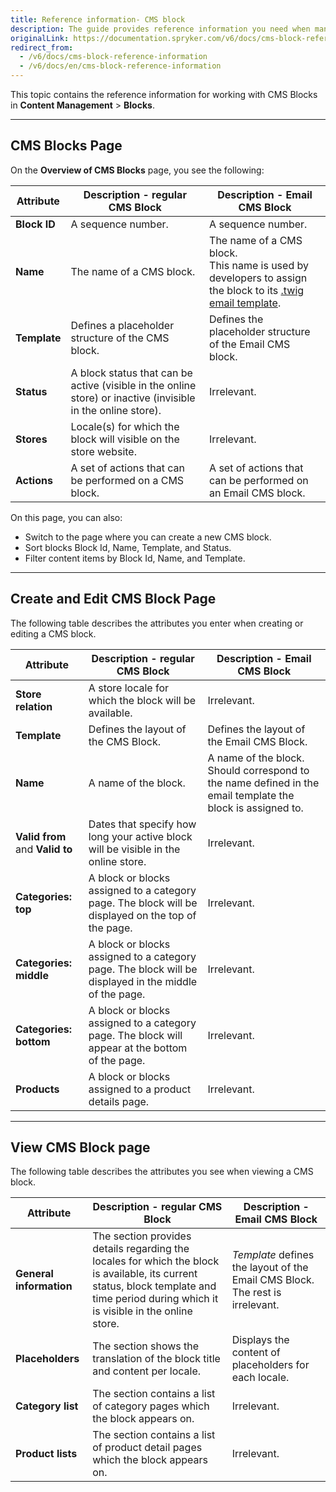 ```yaml
---
title: Reference information- CMS block
description: The guide provides reference information you need when managing CMS blocks in the Back Office.
originalLink: https://documentation.spryker.com/v6/docs/cms-block-reference-information
redirect_from:
  - /v6/docs/cms-block-reference-information
  - /v6/docs/en/cms-block-reference-information
---
```


This topic contains the reference information for working with CMS Blocks in **Content Management** > **Blocks**.
***
## CMS Blocks Page
On the **Overview of CMS Blocks** page, you see the following:

| Attribute | Description - regular CMS Block | Description - Email CMS Block |
| --- | --- | --- |
| **Block ID** | A sequence number. | A sequence number. |
| **Name** | The name of a CMS block. | The name of a CMS block. <br> This name is used by developers to assign the block to its [.twig email template](https://documentation.spryker.com/docs/email-as-a-cms-block-feature-overview#email-template).
| **Template** | Defines a placeholder structure of the CMS block. | Defines the placeholder structure of the Email CMS block. |
| **Status** | A block status that can be active (visible in the online store) or inactive (invisible in the online store). | Irrelevant. |
| **Stores** | Locale(s) for which the block will visible on the store website. | Irrelevant. |
| **Actions** |A set of actions that can be performed on a CMS block. | A set of actions that can be performed on an Email CMS block. |

On this page, you can also:

* Switch to the page where you can create a new CMS block.
* Sort blocks Block Id, Name, Template, and Status.
* Filter content items by Block Id, Name, and Template.
***
## Create and Edit CMS Block Page
The following table describes the attributes you enter when creating or editing a CMS block.

|Attribute  | Description - regular CMS Block | Description - Email CMS Block |
| --- | --- | --- |
| **Store relation** |  A store locale for which the block will be available. | Irrelevant. |
| **Template** | Defines the layout of the CMS Block. | Defines the layout of the Email CMS Block.
| **Name** | A name of the block. | A name of the block. Should correspond to the name defined in the email template the block is assigned to. |
| **Valid from** and **Valid to** | Dates that specify how long your active block will be visible in the online store. | Irrelevant. |
| **Categories: top** | A block or blocks assigned to a category page.  The block will be displayed on the top of the page. | Irrelevant. |
| **Categories: middle** |  A block or blocks assigned to a category page. The block will be displayed in the middle of the page. | Irrelevant. |
| **Categories: bottom** | A block or blocks assigned to a category page. The block will appear at the bottom of the page. | Irrelevant. |
| **Products** | A block or blocks assigned to a product details page. | Irrelevant. |
***
## View CMS Block page
The following table describes the attributes you see when viewing a CMS block.

| Attribute | Description - regular CMS Block | Description - Email CMS Block |
| --- | --- | --- |
| **General information** | The section provides details regarding the locales for which the block is available, its current status, block template and time period during which it is visible in the online store. | *Template* defines the layout of the Email CMS Block. The rest is irrelevant.  |
| **Placeholders** | The section shows the translation of the block title and content per locale. | Displays the content of placeholders for each locale. |
| **Category list**  | The section contains a list of category pages which the block appears on. | Irrelevant. |
| **Product lists** | The section contains a list of product detail pages which the block appears on. | Irrelevant. |
